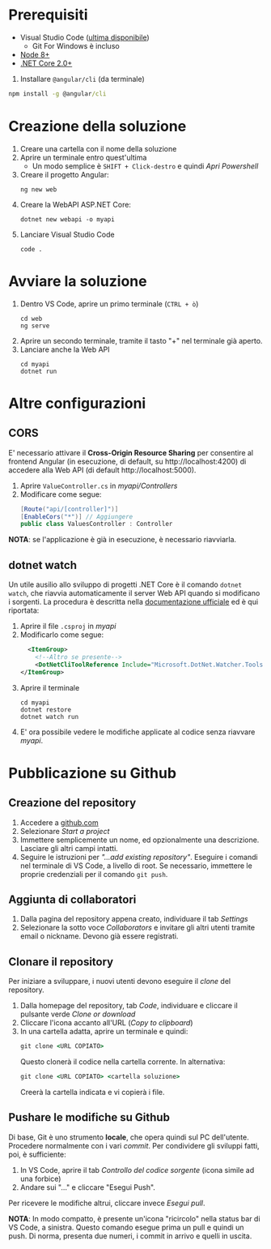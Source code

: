 # Prerequisiti
- Visual Studio Code ([ultima disponibile](https://code.visualstudio.com/download))
    - Git For Windows è incluso
- [Node 8+](https://www.nodejs.org)
- [.NET Core 2.0+](https://www.microsoft.com/net/core#windowscmd)

1. Installare `@angular/cli` (da terminale)
```cmd
npm install -g @angular/cli
```

# Creazione della soluzione
1. Creare una cartella con il nome della soluzione
1. Aprire un terminale entro quest'ultima
    * Un modo semplice è `SHIFT + Click-destro` e quindi *Apri Powershell*
1. Creare il progetto Angular:
    ```
    ng new web
    ```
1. Creare la WebAPI ASP.NET Core:
    ```
    dotnet new webapi -o myapi
    ```
1. Lanciare Visual Studio Code
    ```
    code .
    ```

# Avviare la soluzione
1. Dentro VS Code, aprire un primo terminale (`CTRL + ò`)
    ```
    cd web
    ng serve
    ```
1. Aprire un secondo terminale, tramite il tasto "+" nel terminale già aperto.
1. Lanciare anche la Web API
    ```
    cd myapi
    dotnet run
    ```

# Altre configurazioni

## CORS

E' necessario attivare il **Cross-Origin Resource Sharing** per consentire al frontend Angular (in esecuzione, di default, su http://localhost:4200) di accedere alla Web API (di default http://localhost:5000).

1. Aprire `ValueController.cs` in *myapi/Controllers*
1. Modificare come segue:
    ```csharp
    [Route("api/[controller]")]
    [EnableCors("*")] // Aggiungere
    public class ValuesController : Controller
    ```

**NOTA**: se l'applicazione è già in esecuzione, è necessario riavviarla.

## dotnet watch

Un utile ausilio allo sviluppo di progetti .NET Core è il comando `dotnet watch`, che riavvia automaticamente il server Web API quando si modificano i sorgenti. La procedura è descritta nella [documentazione ufficiale](https://github.com/aspnet/Docs/blob/master/aspnetcore/tutorials/dotnet-watch.md) ed è qui riportata:

1. Aprire il file `.csproj` in *myapi*
1. Modificarlo come segue:
    ```xml
      <ItemGroup>
        <!--Altro se presente-->      
        <DotNetCliToolReference Include="Microsoft.DotNet.Watcher.Tools" Version="2.0.0" />
    </ItemGroup>
    ```
1. Aprire il terminale
    ```
    cd myapi
    dotnet restore
    dotnet watch run
    ```
1. E' ora possibile vedere le modifiche applicate al codice senza riavvare *myapi*.

# Pubblicazione su Github

## Creazione del repository

1. Accedere a [github.com](https://github.com)
1. Selezionare *Start a project*
1. Immettere semplicemente un nome, ed opzionalmente una descrizione. Lasciare gli altri campi intatti.
1. Seguire le istruzioni per *"...add existing repository"*. Eseguire i comandi nel terminale di VS Code, a livello di root. Se necessario, immettere le proprie credenziali per il comando `git push`.

## Aggiunta di collaboratori

1. Dalla pagina del repository appena creato, individuare il tab *Settings*
1. Selezionare la sotto voce *Collaborators* e invitare gli altri utenti tramite email o nickname. Devono già essere registrati.

## Clonare il repository

Per iniziare a sviluppare, i nuovi utenti devono eseguire il *clone* del repository.

1. Dalla homepage del repository, tab *Code*, individuare e cliccare il pulsante verde *Clone or download*
1. Cliccare l'icona accanto all'URL (*Copy to clipboard*)
1. In una cartella adatta, aprire un terminale e quindi:
    ```cmd
    git clone <URL COPIATO>
    ```
    Questo clonerà il codice nella cartella corrente. In alternativa:
    ```cmd
    git clone <URL COPIATO> <cartella soluzione>
    ```
    Creerà la cartella indicata e vi copierà i file.

## Pushare le modifiche su Github
Di base, Git è uno strumento **locale**, che opera quindi sul PC dell'utente. Procedere normalmente con i vari *commit*. Per condividere gli sviluppi fatti, poi, è sufficiente:

1. In VS Code, aprire il tab *Controllo del codice sorgente* (icona simile ad una forbice)
1. Andare sui "..." e cliccare "Esegui Push".

Per ricevere le modifiche altrui, cliccare invece *Esegui pull*.

**NOTA**: In modo compatto, è presente un'icona "ricircolo" nella status bar di VS Code, a sinistra. Questo comando esegue prima un pull e quindi un push. Di norma, presenta due numeri, i commit in arrivo e quelli in uscita.